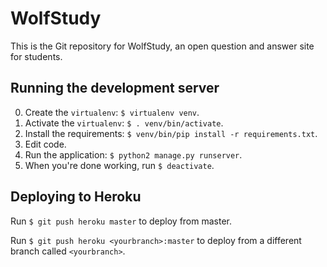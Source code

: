 WolfStudy
=========

This is the Git repository for WolfStudy, an open question and answer site for students.

Running the development server
------------------------------

0. Create the `virtualenv`: `$ virtualenv venv`.
1. Activate the `virtualenv`: `$ . venv/bin/activate`.
2. Install the requirements: `$ venv/bin/pip install -r requirements.txt`.
3. Edit code.
4. Run the application: `$ python2 manage.py runserver`.
5. When you're done working, run `$ deactivate`.

Deploying to Heroku
-------------------

Run `$ git push heroku master` to deploy from master.

Run `$ git push heroku <yourbranch>:master` to deploy from a different branch called `<yourbranch>`.
